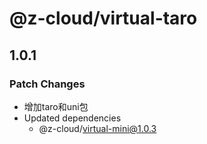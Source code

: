 # @z-cloud/virtual-taro

## 1.0.1

### Patch Changes

- 增加taro和uni包
- Updated dependencies
  - @z-cloud/virtual-mini@1.0.3
